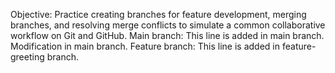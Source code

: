 Objective: Practice creating branches for feature development, merging branches, and resolving merge conflicts to simulate a common collaborative workflow on Git and GitHub.
Main branch: This line is added in main branch.
Modification in main branch.
Feature branch: This line is added in feature-greeting branch.
